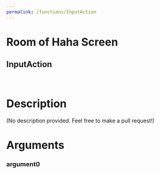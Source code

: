 ```yaml
---
permalink: /functions/InputAction
---
```

# Room of Haha Screen  
## InputAction  
&nbsp;  
# Description  
(No description provided. Feel free to make a pull request!) 
&nbsp;  
# Arguments
### argument0

&nbsp;  


